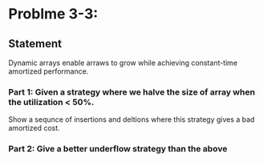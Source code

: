 # Problme 3-3: 

## Statement

Dynamic arrays enable arraws to grow while achieving constant-time amortized performance. 

### Part 1: Given a strategy where we halve the size of array when the utilization < 50%.

Show a sequnce of insertions and deltions where this strategy gives a bad amortized cost. 

### Part 2: Give a better underflow strategy than the above

